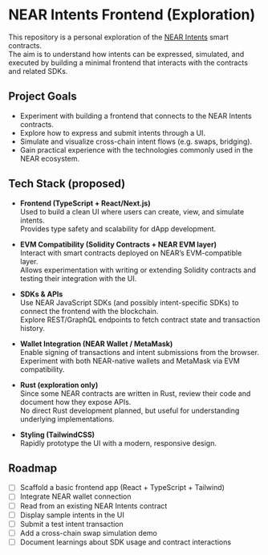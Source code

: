 # NEAR Intents Frontend (Exploration)

This repository is a personal exploration of the [NEAR Intents](https://github.com/near/intents) smart contracts.  
The aim is to understand how intents can be expressed, simulated, and executed by building a minimal frontend that interacts with the contracts and related SDKs.

## Project Goals

- Experiment with building a frontend that connects to the NEAR Intents contracts.
- Explore how to express and submit intents through a UI.
- Simulate and visualize cross-chain intent flows (e.g. swaps, bridging).
- Gain practical experience with the technologies commonly used in the NEAR ecosystem.

## Tech Stack (proposed)

- **Frontend (TypeScript + React/Next.js)**  
  Used to build a clean UI where users can create, view, and simulate intents.  
  Provides type safety and scalability for dApp development.

- **EVM Compatibility (Solidity Contracts + NEAR EVM layer)**  
  Interact with smart contracts deployed on NEAR’s EVM-compatible layer.  
  Allows experimentation with writing or extending Solidity contracts and testing their integration with the UI.

- **SDKs & APIs**  
  Use NEAR JavaScript SDKs (and possibly intent-specific SDKs) to connect the frontend with the blockchain.  
  Explore REST/GraphQL endpoints to fetch contract state and transaction history.

- **Wallet Integration (NEAR Wallet / MetaMask)**  
  Enable signing of transactions and intent submissions from the browser.  
  Experiment with both NEAR-native wallets and MetaMask via EVM compatibility.

- **Rust (exploration only)**  
  Since some NEAR contracts are written in Rust, review their code and document how they expose APIs.  
  No direct Rust development planned, but useful for understanding underlying implementations.

- **Styling (TailwindCSS)**  
  Rapidly prototype the UI with a modern, responsive design.

## Roadmap

- [ ] Scaffold a basic frontend app (React + TypeScript + Tailwind)
- [ ] Integrate NEAR wallet connection
- [ ] Read from an existing NEAR Intents contract
- [ ] Display sample intents in the UI
- [ ] Submit a test intent transaction
- [ ] Add a cross-chain swap simulation demo
- [ ] Document learnings about SDK usage and contract interactions
